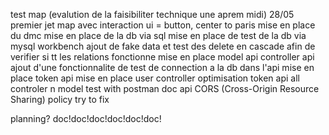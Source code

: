 test map (evalution de la faisibiliter technique une aprem midi) 28/05
premier jet map avec interaction ui = button, center to paris
mise en place du dmc
mise en place de la db via sql
mise en place de test de la db via mysql workbench
ajout de fake data et test des delete en cascade afin de verifier si tt les relations fonctionne
mise en place model api
controller api
ajout d'une fonctionnalite de test de connection a la db dans l'api
mise en place token api
mise en place user controller
optimisation token api
all controler n model
test with postman
doc api
CORS (Cross-Origin Resource Sharing) policy try to fix







planning?
doc!doc!doc!doc!doc!doc!